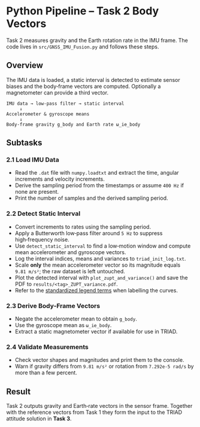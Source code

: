 # Python Pipeline – Task 2 Body Vectors

Task 2 measures gravity and the Earth rotation rate in the IMU frame.  The code lives in `src/GNSS_IMU_Fusion.py` and follows these steps.

## Overview

The IMU data is loaded, a static interval is detected to estimate sensor biases and the body‑frame vectors are computed.  Optionally a magnetometer can provide a third vector.

```text
IMU data → low-pass filter → static interval
     ↓
Accelerometer & gyroscope means
     ↓
Body-frame gravity g_body and Earth rate ω_ie_body
```

## Subtasks

### 2.1 Load IMU Data
- Read the `.dat` file with `numpy.loadtxt` and extract the time, angular increments and velocity increments.
- Derive the sampling period from the timestamps or assume `400 Hz` if none are present.
- Print the number of samples and the derived sampling period.

### 2.2 Detect Static Interval
- Convert increments to rates using the sampling period.
- Apply a Butterworth low‑pass filter around `5 Hz` to suppress high‑frequency noise.
- Use `detect_static_interval` to find a low‑motion window and compute mean accelerometer and gyroscope vectors.
- Log the interval indices, means and variances to `triad_init_log.txt`.
- Scale **only** the mean accelerometer vector so its magnitude equals
  `9.81 m/s²`; the raw dataset is left untouched.
- Plot the detected interval with `plot_zupt_and_variance()` and save the PDF to `results/<tag>_ZUPT_variance.pdf`.
- Refer to the [standardized legend terms](../PlottingChecklist.md#standardized-legend-terms) when labelling the curves.

### 2.3 Derive Body‑Frame Vectors
- Negate the accelerometer mean to obtain `g_body`.
- Use the gyroscope mean as `ω_ie_body`.
- Extract a static magnetometer vector if available for use in TRIAD.

### 2.4 Validate Measurements
- Check vector shapes and magnitudes and print them to the console.
- Warn if gravity differs from `9.81 m/s²` or rotation from `7.292e‑5 rad/s` by more than a few percent.

## Result

Task 2 outputs gravity and Earth‑rate vectors in the sensor frame.  Together with the reference vectors from Task 1 they form the input to the TRIAD attitude solution in **Task 3**.
